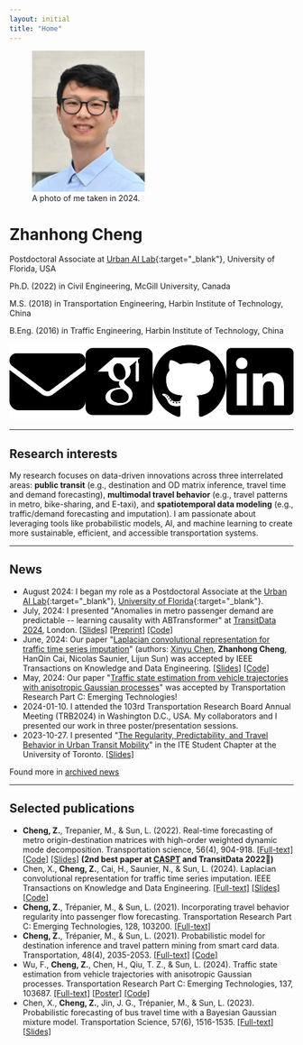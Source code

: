 ```yaml
---
layout: initial
title: "Home"
---
```


<figure class="left">
  <img src="assets/images/zhanhong.cheng-24.jpg" width="200" alt="My portrait"/>
  <figcaption>A photo of me taken in 2024. </figcaption>
</figure>

# Zhanhong Cheng

Postdoctoral Associate at [Urban AI Lab](http://urbanailab.com//){:target="_blank"}, University of Florida, USA

Ph.D. (2022) in Civil Engineering, McGill University, Canada

M.S. (2018) in Transportation Engineering, Harbin Institute of Technology, China

B.Eng. (2016) in Traffic Engineering, Harbin Institute of Technology, China

<div style="display: flex; align-items: center;">
<a href="mailto:zhanhong.cheng@ufl.edu" target="_blank">
<img src="assets\images\envelope-solid.svg" alt="Email" class="icon" title="Email me" style="margin-right:10px">
</a>

<a href="https://scholar.google.com/citations?user=YhrxIBAAAAAJ&hl=en" target="_blank">
<img src="assets\images\google-scholar-square.svg" alt="Google Scholar" class="icon" title="Visit Google Scholar" style="margin-right:10px">
</a>

<a href="https://github.com/chengzhanhong" target="_blank">
<img src="assets\images\github-brands-solid.svg" alt="GitHub" class="icon" title="Visit GitHub" style="margin-right:10px">
</a>

<a href="https://www.linkedin.com/in/zhanhong-cheng/" target="_blank">
<img src="assets\images\linkedin-brands-solid.svg" alt="LinkedIn" class="icon" title="Visit LinkedIn" style="margin-right:10px">
</a>
</div>

--------------

## Research interests
My research focuses on data-driven innovations across three interrelated areas: **public transit** (e.g., destination and OD matrix inference, travel time and demand forecasting), **multimodal travel behavior** (e.g., travel patterns in metro, bike-sharing, and E-taxi), and **spatiotemporal data modeling** (e.g., traffic/demand forecasting and imputation). I am passionate about leveraging tools like probabilistic models, AI, and machine learning to create more sustainable, efficient, and accessible transportation systems.

-------------
## News
- August 2024: I began my role as a Postdoctoral Associate at the [Urban AI Lab](http://urbanailab.com//){:target="_blank"}, [University of Florida](https://www.ufl.edu/){:target="_blank"}.
- July, 2024: I presented "Anomalies in metro passenger demand are predictable -- learning causality with ABTransformer" at [TransitData 2024](https://www.ucl.ac.uk/civil-environmental-geomatic-engineering/research/transit-data-2024-9th-international-workshop-and-symposium-research-and-applications-use), London. [[Slides]](assets\files\TransitData-24_ABTransformer.pdf) [[Preprint]](https://papers.ssrn.com/sol3/papers.cfm?abstract_id=4915558) [[Code]](https://github.com/chengzhanhong/abnormal_metro_demand_predictable)
- June, 2024: Our paper "[Laplacian convolutional representation for traffic time series imputation](https://doi.org/10.1109/TKDE.2024.3419698)" (authors: [Xinyu Chen](https://xinychen.github.io/), **Zhanhong Cheng**, HanQin Cai, Nicolas Saunier, Lijun Sun) was accepted by IEEE Transactions on Knowledge and Data Engineering. [[Slides]](https://xinychen.github.io/slides/LCR24.pdf) [[Code]](https://github.com/xinychen/LCR)
- May, 2024: Our paper "[Traffic state estimation from vehicle trajectories with anisotropic Gaussian processes](https://www.sciencedirect.com/science/article/pii/S0968090X24001670)" was accepted by Transportation Research Part C: Emerging Technologies!
- 2024-01-10. I attended the 103rd Transportation Research Board Annual Meeting (TRB2024) in Washington D.C., USA. My collaborators and I presented our work in three poster/presentation sessions.
- 2023-10-27. I presented "[The Regularity, Predictability, and Travel Behavior in Urban Transit Mobility](https://www.linkedin.com/posts/ut-ite_join-us-on-friday-for-our-weekly-seminar-activity-7122355073422163968-mfNQ/)" in the ITE Student Chapter at the University of Toronto. [[Slides]](assets\files\UT-ite-urban-transit-mobility.pdf)

Found more in [archived news](_posts/2020-11-08-archived-news.md)

-------------
## Selected publications
- **Cheng, Z.**, Trepanier, M., & Sun, L. (2022). Real-time forecasting of metro origin-destination matrices with high-order weighted dynamic mode decomposition. Transportation science, 56(4), 904-918.
  [[Full-text]](https://arxiv.org/abs/2101.00466) [[Code]](https://github.com/mcgill-smart-transport/high-order-weighted-DMD) [[Slides]](https://easychair.org/smart-slide/slide/hws4n#) **(2nd best paper at [CASPT](http://www.caspt.org/) and TransitData 2022🏅)**
- Chen, X., **Cheng, Z.**, Cai, H., Saunier, N., & Sun, L. (2024). Laplacian convolutional representation for traffic time series imputation. IEEE Transactions on Knowledge and Data Engineering. [[Full-text]](https://arxiv.org/abs/2212.01529) [[Slides]](https://xinychen.github.io/slides/LCR24.pdf) [[Code]](https://github.com/xinychen/LCR)
- **Cheng, Z.**, Trépanier, M., & Sun, L. (2021). Incorporating travel behavior regularity into passenger flow forecasting. Transportation Research Part C: Emerging Technologies, 128, 103200.
  [[Full-text]](https://arxiv.org/abs/2004.00992v2)
- **Cheng, Z.**, Trépanier, M., & Sun, L. (2021). Probabilistic model for destination inference and travel pattern mining from smart card data. Transportation, 48(4), 2035-2053. [[Full-text]](https://www.researchgate.net/publication/342077959_Probabilistic_model_for_destination_inference_and_travel_pattern_mining_from_smart_card_data) [[Code]](https://github.com/mcgill-smart-transport/destination_inference)
- Wu, F., **Cheng, Z.**, Chen, H., Qiu, T. Z., & Sun, L. (2024). Traffic state estimation from vehicle trajectories with anisotropic Gaussian processes. Transportation Research Part C: Emerging Technologies, 137, 103687. [[Full-text]](https://www.sciencedirect.com/science/article/pii/S0968090X24001670) [[Poster]](/assets/files/TRBAM-24_TSE_Poster.pdf) [[Code]](https://github.com/Lucky-Fan/GP_TSE)
- Chen, X., **Cheng, Z.**, Jin, J. G., Trépanier, M., & Sun, L. (2023). Probabilistic forecasting of bus travel time with a Bayesian Gaussian mixture model. Transportation Science, 57(6), 1516-1535. [[Full-text]](https://arxiv.org/abs/2206.06915) [[Slides]](assets\files\BayesianGMM_caspt.pdf)